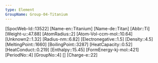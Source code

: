 ```yaml
---
type: Element
GroupName: Group-04-Titanium
---
```

[SpocWeb-Id::13522]
[Name-en::Titanium]
[Name-de::Titan]
[Abbr::Ti]
[Weight-u::47.88]
[AtomRadius::2]
[Atom-Vol-ccm-mol::10.64]
[Unknown2::1.32]
[Radius-nm::6.82]
[Electronegative::1.5]
[Density::4.5]
[MeltingPoint::1660]
[BoilingPoint::3287]
[HeatCapacity::0.52]
[HeatConduct::0.219]
[Enthalpy::15.45]
[FormEnergy-kj-mol::421]
[PeriodNo::4]
[GroupNo::4]
[]
[Charge-e::22]

